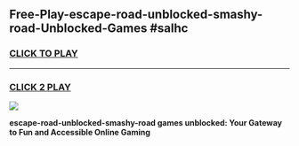 
## Free-Play-escape-road-unblocked-smashy-road-Unblocked-Games #salhc
<h3>
<a href="https://news.freeplayer.one?title=escape-road-unblocked-smashy-road&ref=8M">CLICK TO PLAY</a></h3>
<hr>

<h3>
<a href="https://news.freeplayer.one?title=escape-road-unblocked-smashy-road&ref=8M">CLICK 2 PLAY</a>
  
</h3>

<a href="https://news.freeplayer.one?title=escape-road-unblocked-smashy-road&ref=8M"><img src="https://clearcache.store/games.png"></a>


**escape-road-unblocked-smashy-road games unblocked: Your Gateway to Fun and Accessible Online Gaming**
